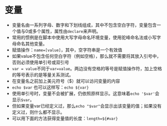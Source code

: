 # 变量

+ 变量名由一系列字母、数字和下划线组成，其中不包含空白字符，变量包含一个值与0或多个属性，属性由`declare`来声明。
+ 常用的惯例是在脚本中使用大写字母命名环境变量，使用驼峰命名法或小写字母命名其他变量。
+ 赋值操作：`name=[value]`，其中，空字符串是一个有效值
+ 如果value不包含任何空白字符（例如空格），那么就不需要将其放入引号中，否则必须使用单引号或双引号
+ `var = value`不同于`var=value`。两边没有空格的等号是赋值操作符，加上空格的等号表示的是等量关系测试。
+ 在变量名之前加上美元符号（$）就可以访问变量的内容
+ `echo $var` 也可以这样写：`echo ${var}`
+ 使用单引号时，变量不会被扩展，仍依照原样显示。这意味着`echo '$var'`会显示`$var`。
+ 但如果变量var已经定义过，那么`echo "$var"`会显示出该变量的值；如果没有定义过，则什么都不显示。
+ 可以用下面的方法获得变量值的长度：`length=${#var}`

